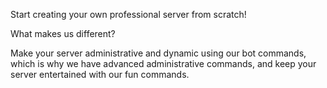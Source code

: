 Start creating your own professional server from scratch!

What makes us different?

Make your server administrative and dynamic using our bot commands, which is why we have advanced administrative commands, 
and keep your server entertained with our fun commands. 
